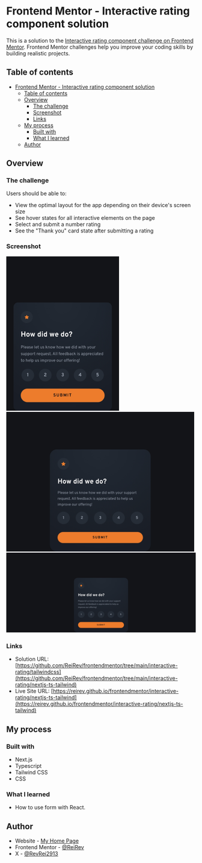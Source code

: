 # Frontend Mentor - Interactive rating component solution

This is a solution to the [Interactive rating component challenge on Frontend Mentor](https://www.frontendmentor.io/challenges/interactive-rating-component-koxpeBUmI). Frontend Mentor challenges help you improve your coding skills by building realistic projects. 

## Table of contents

- [Frontend Mentor - Interactive rating component solution](#frontend-mentor---interactive-rating-component-solution)
  - [Table of contents](#table-of-contents)
  - [Overview](#overview)
    - [The challenge](#the-challenge)
    - [Screenshot](#screenshot)
    - [Links](#links)
  - [My process](#my-process)
    - [Built with](#built-with)
    - [What I learned](#what-i-learned)
  - [Author](#author)

## Overview

### The challenge

Users should be able to:

- View the optimal layout for the app depending on their device's screen size
- See hover states for all interactive elements on the page
- Select and submit a number rating
- See the "Thank you" card state after submitting a rating

### Screenshot

<img src="./screenshot/mobile.jpeg" width="300px" />

<img src="./screenshot/tablet.jpeg" width="500px" />

<img src="./screenshot/desktop.jpeg" width="700px" />

### Links

- Solution URL: [https://github.com/ReiRev/frontendmentor/tree/main/interactive-rating/tailwindcss](https://github.com/ReiRev/frontendmentor/tree/main/interactive-rating/nextjs-ts-tailwind)
- Live Site URL: [https://reirev.github.io/frontendmentor/interactive-rating/nextjs-ts-tailwind](https://reirev.github.io/frontendmentor/interactive-rating/nextjs-ts-tailwind)


## My process

### Built with

- Next.js
- Typescript
- Tailwind CSS
- CSS

### What I learned

- How to use form with React.

## Author

- Website - [My Home Page](https://reirev.net/)
- Frontend Mentor - [@ReiRev](https://www.frontendmentor.io/profile/ReiRev)
- X - [@RevRei2913](https://www.twitter.com/RevRei2913)
